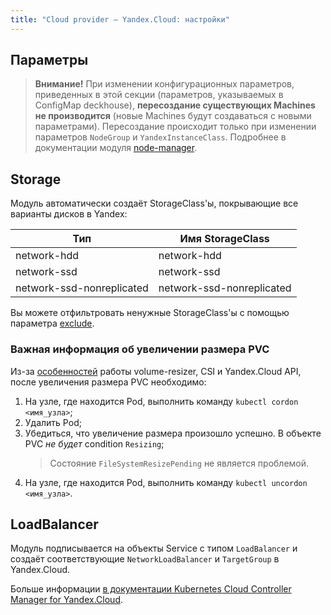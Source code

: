```yaml
---
title: "Cloud provider — Yandex.Cloud: настройки"
---
```


## Параметры

> **Внимание!** При изменении конфигурационных параметров, приведенных в этой секции (параметров, указываемых в ConfigMap deckhouse), **пересоздание существующих Machines не производится** (новые Machines будут создаваться с новыми параметрами). Пересоздание происходит только при изменении параметров `NodeGroup` и `YandexInstanceClass`. Подробнее в документации модуля [node-manager](../../modules/040-node-manager/faq.html#как-пересоздать-эфемерные-машины-в-облаке-с-новой-конфигурацией).

<!-- SCHEMA -->

## Storage

Модуль автоматически создаёт StorageClass'ы, покрывающие все варианты дисков в Yandex:

| Тип | Имя StorageClass |
|---|---|
| network-hdd | network-hdd |
| network-ssd | network-ssd |
| network-ssd-nonreplicated | network-ssd-nonreplicated |

Вы можете отфильтровать ненужные StorageClass'ы с помощью параметра [exclude](#parameters-storageclass-exclude).

### Важная информация об увеличении размера PVC

Из-за [особенностей](https://github.com/kubernetes-csi/external-resizer/issues/44) работы volume-resizer, CSI и Yandex.Cloud API, после увеличения размера PVC необходимо:

1. На узле, где находится Pod, выполнить команду `kubectl cordon <имя_узла>`;
2. Удалить Pod;
3. Убедиться, что увеличение размера произошло успешно. В объекте PVC *не будет* condition `Resizing`; 
   > Состояние `FileSystemResizePending` не является проблемой.
4. На узле, где находится Pod, выполнить команду `kubectl uncordon <имя_узла>`.

## LoadBalancer

Модуль подписывается на объекты Service с типом `LoadBalancer` и создаёт соответствующие `NetworkLoadBalancer` и `TargetGroup` в Yandex.Cloud.

Больше информации [в документации Kubernetes Cloud Controller Manager for Yandex.Cloud](https://github.com/flant/yandex-cloud-controller-manager).
